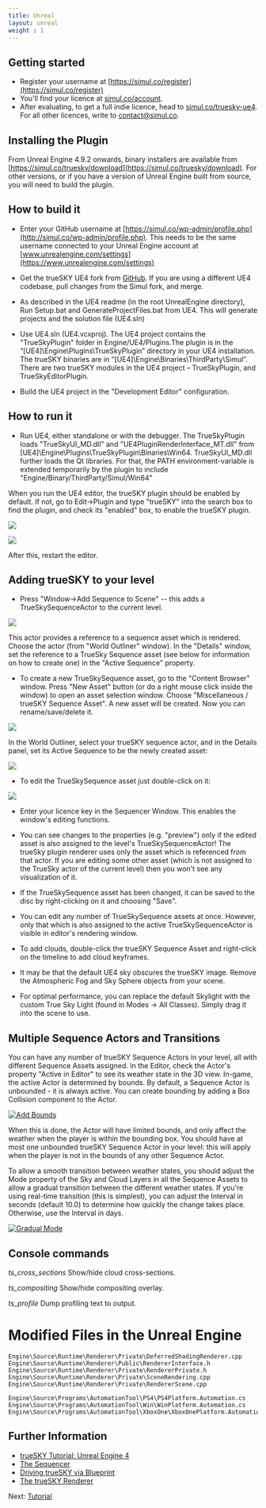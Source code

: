 ```yaml
---
title: Unreal
layout: unreal
weight : 1
---
```

Getting started
---
* Register your username at [https://simul.co/register](https://simul.co/register)
* You'll find your licence at [simul.co/account](https://simul.co/account).
* After evaluating, to get a full indie licence, head to [simul.co/truesky-ue4](https://simul.co/truesky-ue4). For all other licences, write to [contact@simul.co](mailto:contact@simul.co).

Installing the Plugin
---
From Unreal Engine 4.9.2 onwards, binary installers are available from [https://simul.co/truesky/download](https://simul.co/truesky/download). For other versions, or if you have a version of Unreal Engine built from source, you will need to build the plugin.

How to build it
---
* Enter your GitHub username at [https://simul.co/wp-admin/profile.php](http://simul.co/wp-admin/profile.php). This needs to be the same username connected to your Unreal Engine account at [www.unrealengine.com/settings](https://www.unrealengine.com/settings)
* Get the trueSKY UE4 fork from [GitHub](https://github.com/simul/UnrealEngine).
If you are using a different UE4 codebase, pull changes from the Simul fork, and merge.

* As described in the UE4 readme (in the root UnrealEngine directory), Run Setup.bat and GenerateProjectFiles.bat from UE4. This will generate projects and the solution file (UE4.sln)

* Use UE4.sln (UE4.vcxproj).
The UE4 project contains the "TrueSkyPlugin" folder in Engine/UE4/Plugins.The plugin is in the “[UE4]\Engine\Plugins\TrueSkyPlugin” directory in your UE4 installation.
The trueSKY binaries are in “[UE4]\Engine\Binaries\ThirdParty\Simul”. 
There are two trueSKY modules in the UE4 project – TrueSkyPlugin, and TrueSkyEditorPlugin.

* Build the UE4 project in the "Development Editor" configuration.


How to run it
---
* Run UE4, either standalone or with the debugger.
The TrueSkyPlugin loads "TrueSkyUI_MD.dll" and "UE4PluginRenderInterface_MT.dll" from [UE4]\Engine\Plugins\TrueSkyPlugin\Binaries\Win64.
TrueSkyUI_MD.dll further loads the Qt libraries. For that, the PATH environment-variable is extended temporarily by the plugin to include "Engine/Binary/ThirdParty/Simul/Win64"

When you run the UE4 editor, the trueSKY plugin should be enabled by default. If not, go to Edit->Plugin and type "trueSKY" into the search box to find the plugin, and check its "enabled" box, to enable the trueSKY plugin.

  <a href="http://simul.co/wp-content/uploads/2014/07/UE4_ShowPlugins.png"><img src="http://simul.co/wp-content/uploads/2014/07/UE4_ShowPlugins-96x300.png" /></a>

  <a href="http://docs.simul.co/unrealengine/images/EnableTrueSKY.png"><img src="http://docs.simul.co/unrealengine/images/EnableTrueSKY.png" /></a>

After this, restart the editor.

Adding trueSKY to your level
---
* Press "Window->Add Sequence to Scene" -- this adds a TrueSkySequenceActor to the current level.

 <a href="http://simul.co/wp-content/uploads/2014/07/UE4_AddSequence.png"><img src="http://simul.co/wp-content/uploads/2014/07/UE4_AddSequence-81x300.png"/></a> 

This actor provides a reference to a sequence asset which is rendered. Choose the actor (from "World Outliner" window). In the "Details" window, set the reference to a TrueSky Sequence asset (see below for information on how to create one) in the "Active Sequence" property.

* To create a new TrueSkySequence asset, go to the "Content Browser" window. Press "New Asset" button (or do a right mouse click inside the window) to open an asset selection window. Choose "Miscellaneous / trueSKY Sequence Asset". A new asset will be created. Now you can rename/save/delete it.

<a href="http://simul.co/wp-content/uploads/2014/07/UE4_CreateAsset.png"><img src="http://simul.co/wp-content/uploads/2014/07/UE4_CreateAsset-233x300.png"/></a> 

 In the World Outliner, select your trueSKY sequence actor, and in the Details panel, set its Active Sequence to be the newly created asset: 
 
<a href="http://simul.co/wp-content/uploads/2014/07/Clipboard-Image-8.png"><img src="http://simul.co/wp-content/uploads/2014/07/Clipboard-Image-8-150x150.png"/></a> 

* To edit the TrueSkySequence asset just double-click on it:

<a class=" id=" title="" href="http://simul.co/wp-content/uploads/2014/07/Editor.png"><img src="http://simul.co/wp-content/uploads/2014/07/Editor-150x150.png" /></a>

* Enter your licence key in the Sequencer Window. This enables the window's editing functions.

* You can see changes to the properties (e.g. "preview") only if the edited asset is also assigned to the level's TrueSkySequenceActor! The trueSky plugin renderer uses only the asset which is referenced from that actor. If you are editing some other asset (which is not assigned to the TrueSky actor of the current level) then you won't see any visualization of it.

* If the TrueSkySequence asset has been changed, it can be saved to the disc by right-clicking on it and choosing "Save".

* You can edit any number of TrueSkySequence assets at once. However, only that which is also assigned to the active TrueSkySequenceActor is visible in editor's rendering window.

* To add clouds, double-click the trueSKY Sequence Asset and right-click on the timeline to add cloud keyframes.

* It may be that the default UE4 sky obscures the trueSKY image. Remove the Atmospheric Fog and Sky Sphere objects from your scene.

* For optimal performance, you can replace the default Skylight with the custom True Sky Light (found in Modes -> All Classes). Simply drag it into the scene to use. 

Multiple Sequence Actors and Transitions
---
You can have any number of trueSKY Sequence Actors in your level, all with different Sequence Assets assigned. In the Editor, check the Actor's property "Active in Editor" to see its weather state in the 3D view. In-game, the active Actor is determined by bounds. By default, a Sequence Actor is unbounded - it is always active. You can create bounding by adding a Box Collision component to the Actor.

<a href="http://docs.simul.co/unrealengine/images/AddBounds.png"><img src="http://docs.simul.co/unrealengine/images/AddBounds.png" alt="Add Bounds"/></a>

When this is done, the Actor will have limited bounds, and only affect the weather when the player is within the bounding box. You should have at most one unbounded trueSKY Sequence Actor in your level: this will apply when the player is not in the bounds of any other Sequence Actor.

To allow a smooth transition between weather states, you should adjust the Mode property of the Sky and Cloud Layers in all the Sequence Assets to allow a gradual transition between the different weather states. If you're using real-time transition (this is simplest), you can adjust the Interval in seconds (default 10.0) to determine how quickly the change takes place. Otherwise, use the Interval in days.

<a href="http://docs.simul.co/unrealengine/images/GradualMode.png"><img src="http://docs.simul.co/unrealengine/images/GradualMode.png" alt="Gradual Mode"/></a>

Console commands
---
*ts\_cross\_sections* Show/hide cloud cross-sections.

*ts\_compositing* Show/hide compositing overlay.

*ts\_profile* Dump profiling text to output.

Modified Files in the Unreal Engine
===================================

	Engine\Source\Runtime\Renderer\Private\DeferredShadingRenderer.cpp
	Engine\Source\Runtime\Renderer\Public\RendererInterface.h
	Engine\Source\Runtime\Renderer\Private\RendererPrivate.h
	Engine\Source\Runtime\Renderer\Private\SceneRendering.cpp
	Engine\Source\Runtime\Renderer\Private\RendererScene.cpp

	Engine\Source\Programs\AutomationTool\PS4\PS4Platform.Automation.cs
	Engine\Source\Programs\AutomationTool\Win\WinPlatform.Automation.cs
	Engine\Source\Programs\AutomationTool\XboxOne\XboxOnePlatform.Automation.cs


Further Information
---------

* [trueSKY Tutorial: Unreal Engine 4](http://docs.simul.co/unrealengine/Tutorial.html)
* [The Sequencer](http://docs.simul.co/reference/man_8_sequencer.html)
* [Driving trueSKY via Blueprint](http://docs.simul.co/unrealengine/Blueprint.html)
* [The trueSKY Renderer](http://docs.simul.co/reference/man_4_rendering.html)



Next: <a href="/unrealengine/Tutorial">Tutorial</a>